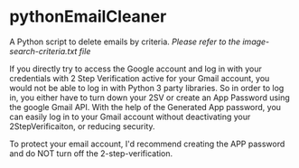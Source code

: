 # pythonEmailCleaner
A Python script to delete emails by criteria. *Please refer to the image-search-criteria.txt file*

If you directly try to access the Google account and log in with your credentials with 2 Step Verification active for your Gmail account, you would not be able to log in with Python 3 party libraries.
So in order to log in, you either have to turn down your 2SV or create an App Password using the google Gmail API.
With the help of the Generated App password, you can easily log in to your Gmail account without deactivating your 2StepVerificaiton, or reducing security.

To protect your email account, I'd recommend creating the APP password and do NOT turn off the 2-step-verification.

